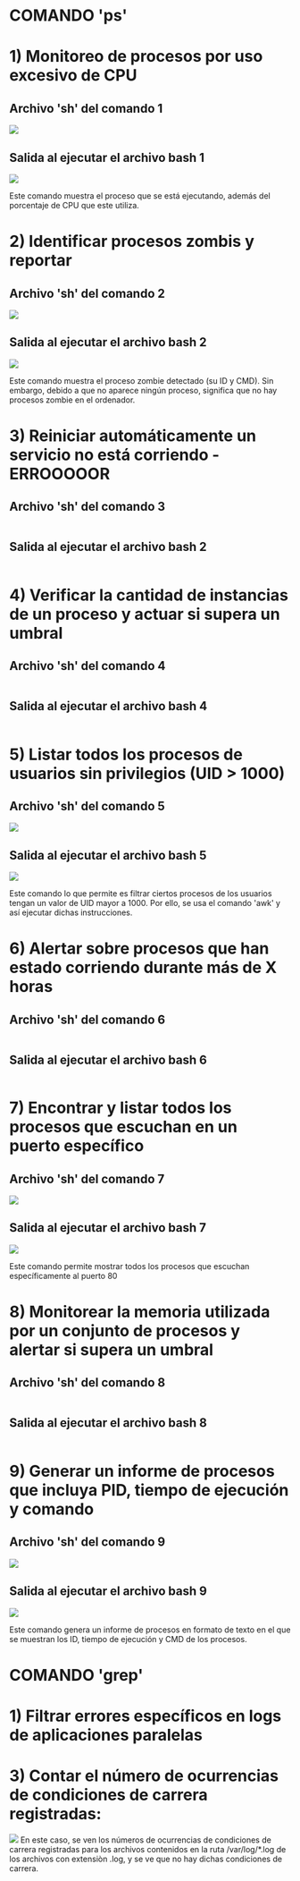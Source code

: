 # **COMANDO 'ps'**

# 1) Monitoreo de procesos por uso excesivo de CPU
## Archivo 'sh' del comando 1
![](https://github.com/DianaLlamoca/ComputacionParalelaYDistribuida/blob/main/SH1.png)

## Salida al ejecutar el archivo bash 1
![](https://github.com/DianaLlamoca/ComputacionParalelaYDistribuida/blob/main/Imagen1.png)
<p>Este comando muestra el proceso que se está ejecutando, además del porcentaje de CPU que este utiliza.</p>

# 2) Identificar procesos zombis y reportar
## Archivo 'sh' del comando 2
![](https://github.com/DianaLlamoca/ComputacionParalelaYDistribuida/blob/main/SH_2.png)

## Salida al ejecutar el archivo bash 2
![](https://github.com/DianaLlamoca/ComputacionParalelaYDistribuida/blob/main/bash_2.png)
<p>Este comando muestra el proceso zombie detectado (su ID y CMD). Sin embargo, debido a que no aparece ningún proceso, significa que no hay procesos zombie en el ordenador.</p>

# 3) Reiniciar automáticamente un servicio no está corriendo -ERROOOOOR
## Archivo 'sh' del comando 3
![]()

## Salida al ejecutar el archivo bash 2
![]()
<p></p>

# 4) Verificar la cantidad de instancias de un proceso y actuar si supera un umbral
## Archivo 'sh' del comando 4
![]()

## Salida al ejecutar el archivo bash 4
![]()
<p></p>

# 5) Listar todos los procesos de usuarios sin privilegios (UID > 1000)
## Archivo 'sh' del comando 5
![](https://github.com/DianaLlamoca/ComputacionParalelaYDistribuida/blob/main/SH_5.png)

## Salida al ejecutar el archivo bash 5
![](https://github.com/DianaLlamoca/ComputacionParalelaYDistribuida/blob/main/bash_5.png)
<p>Este comando lo que permite es filtrar ciertos procesos de los usuarios tengan un valor de UID mayor a 1000. Por ello, se usa el comando 'awk' y así ejecutar dichas instrucciones.</p>

# 6) Alertar sobre procesos que han estado corriendo durante más de X horas
## Archivo 'sh' del comando 6
![]()

## Salida al ejecutar el archivo bash 6
![]()
<p></p>

# 7) Encontrar y listar todos los procesos que escuchan en un puerto específico
## Archivo 'sh' del comando 7
![](https://github.com/DianaLlamoca/ComputacionParalelaYDistribuida/blob/main/Sh_7.png)

## Salida al ejecutar el archivo bash 7
![](https://github.com/DianaLlamoca/ComputacionParalelaYDistribuida/blob/main/bash7.png)
<p>Este comando permite mostrar todos los procesos que escuchan específicamente al puerto 80</p>

# 8) Monitorear la memoria utilizada por un conjunto de procesos y alertar si supera un umbral
## Archivo 'sh' del comando 8
![]()

## Salida al ejecutar el archivo bash 8
![]()
<p></p>


# 9) Generar un informe de procesos que incluya PID, tiempo de ejecución y comando
## Archivo 'sh' del comando 9
![](https://github.com/DianaLlamoca/ComputacionParalelaYDistribuida/blob/main/SH_9.png)

## Salida al ejecutar el archivo bash 9
![](https://github.com/DianaLlamoca/ComputacionParalelaYDistribuida/blob/main/bash9.png)
<p>Este comando genera un informe de procesos en formato de texto en el que se muestran los ID, tiempo de ejecución y CMD de los procesos.</p>

# **COMANDO 'grep'**
# 1) Filtrar errores específicos en logs de aplicaciones paralelas

# 3) Contar el número de ocurrencias de condiciones de carrera registradas:
![](https://github.com/DianaLlamoca/ComputacionParalelaYDistribuida/blob/main/Evaluaci%C3%B3n1-Im%C3%A1genes/Evaluacion1/grep/grep3.png)
En este caso, se ven los números de ocurrencias de condiciones de carrera registradas para los archivos contenidos en la ruta /var/log/*.log de los archivos con extensiòn .log, y se ve que no hay dichas condiciones de carrera.
